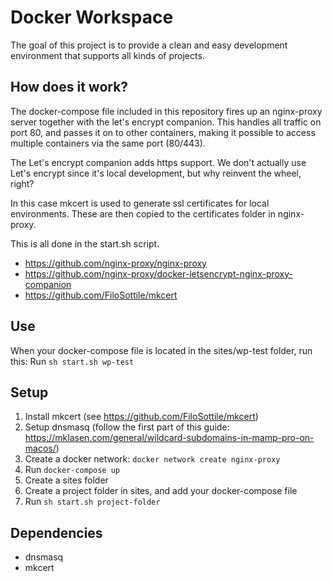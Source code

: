 # Docker Workspace

The goal of this project is to provide a clean and easy development environment that supports all kinds of projects.

## How does it work?
The docker-compose file included in this repository fires up an nginx-proxy server together with the let's encrypt companion. This handles all traffic on port 80, and passes it on to other containers, making it possible to access multiple containers via the same port (80/443).

The Let's encrypt companion adds https support. We don't actually use Let's encrypt since it's local development, but why reinvent the wheel, right?

In this case mkcert is used to generate ssl certificates for local environments. These are then copied to the certificates folder in nginx-proxy.

This is all done in the start.sh script.

- https://github.com/nginx-proxy/nginx-proxy
- https://github.com/nginx-proxy/docker-letsencrypt-nginx-proxy-companion
- https://github.com/FiloSottile/mkcert


## Use
When your docker-compose file is located in the sites/wp-test folder, run this:
Run `sh start.sh wp-test` 

## Setup
1. Install mkcert (see https://github.com/FiloSottile/mkcert)
2. Setup dnsmasq (follow the first part of this guide: https://mklasen.com/general/wildcard-subdomains-in-mamp-pro-on-macos/)
3. Create a docker network: `docker network create nginx-proxy`
4. Run `docker-compose up`
5. Create a sites folder
6. Create a project folder in sites, and add your docker-compose file
7. Run `sh start.sh project-folder`

## Dependencies
- dnsmasq
- mkcert